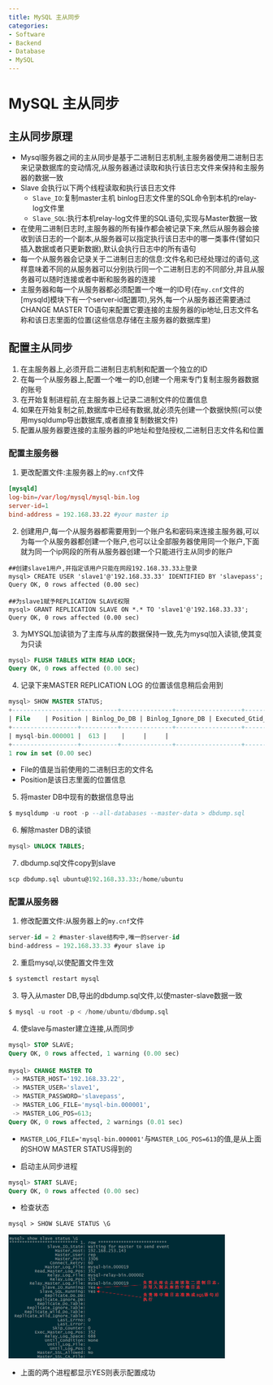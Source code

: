 ```yaml
---
title: MySQL 主从同步
categories:
- Software
- Backend
- Database
- MySQL
---
```

# MySQL 主从同步

## 主从同步原理

- Mysql服务器之间的主从同步是基于二进制日志机制,主服务器使用二进制日志来记录数据库的变动情况,从服务器通过读取和执行该日志文件来保持和主服务器的数据一致
- Slave 会执行以下两个线程读取和执行该日志文件
    - `Slave_IO`:复制master主机 binlog日志文件里的SQL命令到本机的relay-log文件里
    - `Slave_SQL`:执行本机relay-log文件里的SQL语句,实现与Master数据一致
- 在使用二进制日志时,主服务器的所有操作都会被记录下来,然后从服务器会接收到该日志的一个副本,从服务器可以指定执行该日志中的哪一类事件(譬如只插入数据或者只更新数据),默认会执行日志中的所有语句
- 每一个从服务器会记录关于二进制日志的信息:文件名和已经处理过的语句,这样意味着不同的从服务器可以分别执行同一个二进制日志的不同部分,并且从服务器可以随时连接或者中断和服务器的连接
- 主服务器和每一个从服务器都必须配置一个唯一的ID号(在`my.cnf`文件的[mysqld]模块下有一个server-id配置项),另外,每一个从服务器还需要通过CHANGE MASTER TO语句来配置它要连接的主服务器的ip地址,日志文件名称和该日志里面的位置(这些信息存储在主服务器的数据库里)

## 配置主从同步

1. 在主服务器上,必须开启二进制日志机制和配置一个独立的ID
2. 在每一个从服务器上,配置一个唯一的ID,创建一个用来专门复制主服务器数据的账号
3. 在开始复制进程前,在主服务器上记录二进制文件的位置信息
4. 如果在开始复制之前,数据库中已经有数据,就必须先创建一个数据快照(可以使用mysqldump导出数据库,或者直接复制数据文件)
5. 配置从服务器要连接的主服务器的IP地址和登陆授权,二进制日志文件名和位置

### 配置主服务器

1. 更改配置文件:主服务器上的`my.cnf`文件

```toml
[mysqld]
log-bin=/var/log/mysql/mysql-bin.log
server-id=1
bind-address = 192.168.33.22 #your master ip
```

2. 创建用户,每一个从服务器都需要用到一个账户名和密码来连接主服务器,可以为每一个从服务器都创建一个账户,也可以让全部服务器使用同一个账户,下面就为同一个ip网段的所有从服务器创建一个只能进行主从同步的账户

```
##创建slave1用户,并指定该用户只能在网段192.168.33.33上登录
mysql> CREATE USER 'slave1'@'192.168.33.33' IDENTIFIED BY 'slavepass';
Query OK, 0 rows affected (0.00 sec)

##为slave1赋予REPLICATION SLAVE权限
mysql> GRANT REPLICATION SLAVE ON *.* TO 'slave1'@'192.168.33.33';
Query OK, 0 rows affected (0.00 sec)
```

3. 为MYSQL加读锁为了主库与从库的数据保持一致,先为mysql加入读锁,使其变为只读

```sql
mysql> FLUSH TABLES WITH READ LOCK;
Query OK, 0 rows affected (0.00 sec)
```

4. 记录下来MASTER REPLICATION LOG 的位置该信息稍后会用到

```sql
mysql> SHOW MASTER STATUS;
+------------------+----------+--------------+------------------+-------------------+
| File    | Position | Binlog_Do_DB | Binlog_Ignore_DB | Executed_Gtid_Set |
+------------------+----------+--------------+------------------+-------------------+
| mysql-bin.000001 |  613 |    |     |     |
+------------------+----------+--------------+------------------+-------------------+
1 row in set (0.00 sec)
```

- File的值是当前使用的二进制日志的文件名
- Position是该日志里面的位置信息

5. 将master DB中现有的数据信息导出

```sql
$ mysqldump -u root -p --all-databases --master-data > dbdump.sql
```

6. 解除master DB的读锁

```sql
mysql> UNLOCK TABLES;
```

7. dbdump.sql文件copy到slave

```sql
scp dbdump.sql ubuntu@192.168.33.33:/home/ubuntu
```

### 配置从服务器

1. 修改配置文件:从服务器上的`my.cnf`文件

```sql
server-id = 2 #master-slave结构中,唯一的server-id
bind-address = 192.168.33.33 #your slave ip
```

2. 重启mysql,以使配置文件生效

```sql
$ systemctl restart mysql
```

3. 导入从master DB,导出的dbdump.sql文件,以使master-slave数据一致

```sql
$ mysql -u root -p < /home/ubuntu/dbdump.sql
```

4. 使slave与master建立连接,从而同步

```sql
mysql> STOP SLAVE;
Query OK, 0 rows affected, 1 warning (0.00 sec)

mysql> CHANGE MASTER TO
 -> MASTER_HOST='192.168.33.22',
 -> MASTER_USER='slave1',
 -> MASTER_PASSWORD='slavepass',
 -> MASTER_LOG_FILE='mysql-bin.000001',
 -> MASTER_LOG_POS=613;
Query OK, 0 rows affected, 2 warnings (0.01 sec)
```

- `MASTER_LOG_FILE='mysql-bin.000001'`与`MASTER_LOG_POS=613`的值,是从上面的SHOW MASTER STATUS得到的

- 启动主从同步进程

```sql
mysql> START SLAVE;
Query OK, 0 rows affected (0.00 sec)
```

- 检查状态

```
mysql > SHOW SLAVE STATUS \G
```

<img src="https://raw.githubusercontent.com/LuShan123888/Files/main/Pictures/771870-20160309163148225-1200721404.png" alt="图片3" style="zoom:50%;" />

- 上面的两个进程都显示YES则表示配置成功